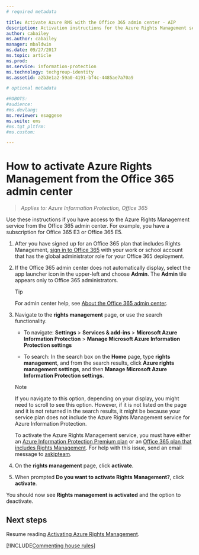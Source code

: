 ```yaml
---
# required metadata

title: Activate Azure RMS with the Office 365 admin center - AIP
description: Activation instructions for the Azure Rights Management service when you use the new version of the Office 365 admin center.
author: cabailey
ms.author: cabailey
manager: mbaldwin
ms.date: 09/27/2017
ms.topic: article
ms.prod:
ms.service: information-protection
ms.technology: techgroup-identity
ms.assetid: a2b3e1a2-59a0-4191-bf4c-4485ae7a70a9

# optional metadata

#ROBOTS:
#audience:
#ms.devlang:
ms.reviewer: esaggese
ms.suite: ems
#ms.tgt_pltfrm:
#ms.custom:

---
```


# How to activate Azure Rights Management from the Office 365 admin center

>*Applies to: Azure Information Protection, Office 365*

Use these instructions if you have access to the Azure Rights Management service from the Office 365 admin center. For example, you have a subscription for Office 365 E3 or Office 365 E5.

1. After you have signed up for an Office 365 plan that includes Rights Management, [sign in to Office 365](https://portal.office.com/) with your work or school account that has the global administrator role for your Office 365 deployment.

2. If the Office 365 admin center does not automatically display, select the app launcher icon in the upper-left and choose **Admin**. The **Admin** tile appears only to Office 365 administrators.

    > [!TIP]
    > For admin center help, see [About the Office 365 admin center](https://support.office.com/article/About-the-Office-365-Admin-Center-758befc4-0888-4009-9f14-0d147402fd23).

3. Navigate to the **rights management** page, or use the search functionality.

    - To navigate: **Settings** > **Services & add-ins** > **Microsoft Azure Information Protection** > **Manage Microsoft Azure Information Protection settings**

    - To search: In the search box on the **Home** page, type **rights management**, and from the search results, click **Azure rights management settings**, and then **Manage Microsoft Azure Information Protection settings**. 
    
    > [!NOTE]
    >If you navigate to this option, depending on your display, you might need to scroll to see this option. However, if it is not listed on the page and it is not returned in the search results, it might be because your service plan does not include the Azure Rights Management service for Azure Information Protection.
    >
    >To activate the Azure Rights Management service, you must have either an [Azure Information Protection Premium plan](https://www.microsoft.com/cloud-platform/azure-information-protection-pricing) or an [Office 365 plan that includes Rights Management](http://download.microsoft.com/download/E/C/F/ECF42E71-4EC0-48FF-AA00-577AC14D5B5C/Azure_Information_Protection_licensing_datasheet_EN-US.pdf). For help with this issue, send an email message to [askipteam](mailto:askipteam@microsoft.com?subject=I%20cannot%20activate%20RMS).

4. On the **rights management** page, click **activate**.

5. When prompted **Do you want to activate Rights Management?**, click **activate**.

You should now see **Rights management is activated** and the option to deactivate.


## Next steps
Resume reading [Activating Azure Rights Management](activate-service.md#configuring-onboarding-controls-for-a-phased-deployment).

[!INCLUDE[Commenting house rules](../includes/houserules.md)]
